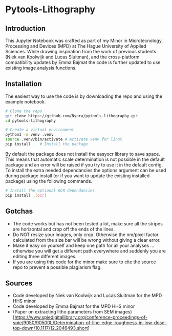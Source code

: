 # Pytools-Lithography

## Introduction

This Jupyter Notebook was crafted as part of my Minor in Microtecnology, Processing and Devices (MPD) at The Hague University of Applied Sciences. While drawing inspiration from the work of previous students (Niek van Koolwijk and Lucas Sluitman), and the cross-platform compatibility updates by Emma Bajmat the code is further updated to use existing image analysis functions.

## Installation

The easiest way to use the code is by downloading the repo and using the example notebook.

```bash
# Clone the repo
git clone https://github.com/Nynra/pytools-lithography.git
cd pytools-lithography

# Create a virtual environment
python3 -m venv .venv
source .venv/bin/activate # Activate venv for linux
pip install .  # Install the package
```

By default the package does not install the easyocr library to save space. This means that automatic scale determination is not possible in the default package and an error will be raised if you try to use it in the default config. To install the extra needed dependancies the options argument can be used during package install (or if you want to update the existing installed package) using the following commands.

```bash
# Install the optional OCR dependancies
pip install .[ocr]
```

## Gotchas

- The code works but has not been tested a lot, make sure all the stripes
are horizontal and crop off the ends of the lines.
- Do NOT resize your images, only crop. Otherwise the nm/pixel factor calculated from the size bar will be wrong without giving a clear error.
- Make it easy on yourself and keep one path for all your analyses ... otherwise you will get a different path everywhere and suddenly you are editing three different images. 
- If you are using this code for the minor make sure to cite the source repo to prevent a possible plagiarism flag.

## Sources

- Code developed by Niek van Koolwijk and Lucas Sluitman for the MPD HHS minor
- Code developed by Emma Bajmat for the MPD HHS minor
- (Paper on extracting litho parameters from SEM images)[https://www.spiedigitallibrary.org/conference-proceedings-of-spie/9050/90500L/Determination-of-line-edge-roughness-in-low-dose-top-down/10.1117/12.2046493.short]
